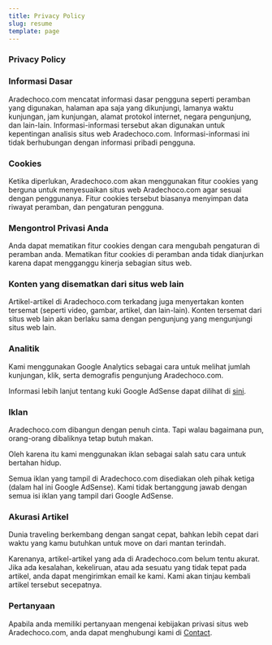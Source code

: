 ```yaml
---
title: Privacy Policy
slug: resume
template: page
---
```


### Privacy Policy

### Informasi Dasar

Aradechoco.com mencatat informasi dasar pengguna seperti peramban yang digunakan, halaman apa saja yang dikunjungi, lamanya waktu kunjungan, jam kunjungan, alamat protokol internet, negara pengunjung, dan lain-lain. Informasi-informasi tersebut akan digunakan untuk kepentingan analisis situs web Aradechoco.com. Informasi-informasi ini tidak berhubungan dengan informasi pribadi pengguna.

### Cookies

Ketika diperlukan, Aradechoco.com akan menggunakan fitur cookies yang berguna untuk menyesuaikan situs web Aradechoco.com agar sesuai dengan penggunanya. Fitur cookies tersebut biasanya menyimpan data riwayat peramban, dan pengaturan pengguna.

### Mengontrol Privasi Anda
Anda dapat mematikan fitur cookies dengan cara mengubah pengaturan di peramban anda. Mematikan fitur cookies di peramban anda tidak dianjurkan karena dapat mengganggu kinerja sebagian situs web.

### Konten yang disematkan dari situs web lain
Artikel-artikel di Aradechoco.com terkadang juga menyertakan konten tersemat (seperti video, gambar, artikel, dan lain-lain). Konten tersemat dari situs web lain akan berlaku sama dengan pengunjung yang mengunjungi situs web lain.

### Analitik
Kami menggunakan Google Analytics sebagai cara untuk melihat jumlah kunjungan, klik, serta demografis pengunjung Aradechoco.com.

Informasi lebih lanjut tentang kuki Google AdSense dapat dilihat di [sini](https://www.google.co.id/intl/id/policies/technologies/ads/).

### Iklan
Aradechoco.com dibangun dengan penuh cinta. Tapi walau bagaimana pun, orang-orang dibaliknya tetap butuh makan.

Oleh karena itu kami menggunakan iklan sebagai salah satu cara untuk bertahan hidup.

Semua iklan yang tampil di Aradechoco.com disediakan oleh pihak ketiga (dalam hal ini Google AdSense). Kami tidak bertanggung jawab dengan semua isi iklan yang tampil dari Google AdSense.

### Akurasi Artikel
Dunia traveling berkembang dengan sangat cepat, bahkan lebih cepat dari waktu yang kamu butuhkan untuk move on dari mantan terindah.

Karenanya, artikel-artikel yang ada di Aradechoco.com belum tentu akurat. Jika ada kesalahan, kekeliruan, atau ada sesuatu yang tidak tepat pada artikel, anda dapat mengirimkan email ke kami. Kami akan tinjau kembali artikel tersebut secepatnya.

### Pertanyaan
Apabila anda memiliki pertanyaan mengenai kebijakan privasi situs web Aradechoco.com, anda dapat menghubungi kami di [Contact](https://www.aradechoco.com/contact/).
